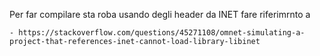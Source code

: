 Per far compilare sta roba usando degli header da INET fare riferimrnto a 

    - https://stackoverflow.com/questions/45271108/omnet-simulating-a-project-that-references-inet-cannot-load-library-libinet